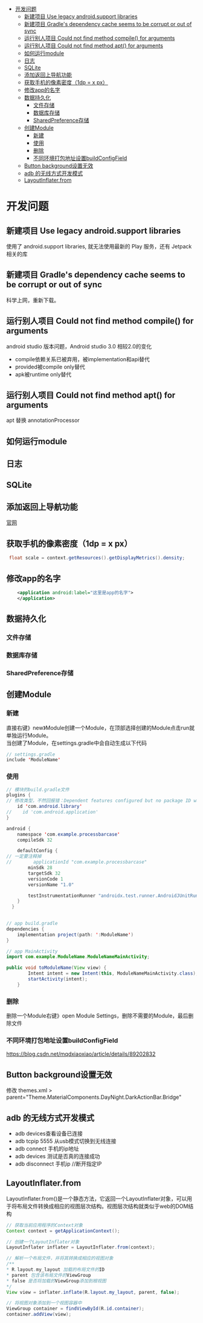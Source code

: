 - [开发问题](#开发问题)
  - [新建项目 Use legacy android.support libraries](#新建项目-use-legacy-androidsupport-libraries)
  - [新建项目 Gradle's dependency cache seems to be corrupt or out of sync](#新建项目-gradles-dependency-cache-seems-to-be-corrupt-or-out-of-sync)
  - [运行别人项目 Could not find method compile() for arguments](#运行别人项目-could-not-find-method-compile-for-arguments)
  - [运行别人项目 Could not find method apt() for arguments](#运行别人项目-could-not-find-method-apt-for-arguments)
  - [如何运行module](#如何运行module)
  - [日志](#日志)
  - [SQLite](#sqlite)
  - [添加返回上导航功能](#添加返回上导航功能)
  - [获取手机的像素密度（1dp = x px）](#获取手机的像素密度1dp--x-px)
  - [修改app的名字](#修改app的名字)
  - [数据持久化](#数据持久化)
    - [文件存储](#文件存储)
    - [数据库存储](#数据库存储)
    - [SharedPreference存储](#sharedpreference存储)
  - [创建Module](#创建module)
    - [新建](#新建)
    - [使用](#使用)
    - [删除](#删除)
    - [不同环境打包地址设置buildConfigField](#不同环境打包地址设置buildconfigfield)
  - [Button background设置无效](#button-background设置无效)
  - [adb 的无线方式开发模式](#adb-的无线方式开发模式)
  - [LayoutInflater.from](#layoutinflaterfrom)

# 开发问题

## 新建项目 Use legacy android.support libraries

使用了 android.support libraries, 就无法使用最新的 Play 服务，还有 Jetpack 相关的库

## 新建项目 Gradle's dependency cache seems to be corrupt or out of sync

科学上网，重新下载。

## 运行别人项目 Could not find method compile() for arguments

android studio 版本问题，Android studio 3.0 相较2.0的变化

- compile依赖关系已被弃用，被implementation和api替代
- provided被compile only替代
- apk被runtime only替代

## 运行别人项目 Could not find method apt() for arguments

apt 替换 annotationProcessor

## 如何运行module

## 日志

<!-- TODO: Log.e、Log.d..... -->

## SQLite
<!-- TODO:  -->

## 添加返回上导航功能

[官网](https://developer.android.google.cn/guide/topics/manifest/activity-element?hl=zh-cn#parent)

## 获取手机的像素密度（1dp = x px）

```Java
 float scale = context.getResources().getDisplayMetrics().density;
```

## 修改app的名字

```xml
    <application android:label="这里是app的名字">
    </application>

```

## 数据持久化

### 文件存储
<!-- TODO: -->
### 数据库存储
<!-- TODO: -->
### SharedPreference存储
<!-- TODO: -->

## 创建Module

### 新建

直接右键》new》Module创建一个Module，在顶部选择创建的Module点击run就单独运行Module。  
当创建了Module，在settings.gradle中会自动生成以下代码

```java
// settings.gradle
include 'ModuleName'
```

### 使用

```java
// 模块的build.gradle文件
plugins {
// 修改类型，不然回报错：Dependent features configured but no package ID was set
    id 'com.android.library'
//    id 'com.android.application'
}

android {
    namespace 'com.example.processbarcase'
    compileSdk 32

    defaultConfig {
// 一定要注释掉
//        applicationId "com.example.processbarcase"
        minSdk 28
        targetSdk 32
        versionCode 1
        versionName "1.0"

        testInstrumentationRunner "androidx.test.runner.AndroidJUnitRunner"
    }
  }
  
```

```java
// app build.gradle
dependencies {
    implementation project(path: ':ModuleName')
}
```

```java
// app MainActivity
import com.example.ModuleName.ModuleNameMainActivity;

public void toModuleName(View view) {
        Intent intent = new Intent(this, ModuleNameMainActivity.class);
        startActivity(intent);
    }

```

### 删除

删除一个Module右键》open Module Settings，删除不需要的Module，最后删除文件

### 不同环境打包地址设置buildConfigField

<https://blog.csdn.net/mqdxiaoxiao/article/details/89202832>

## Button background设置无效

修改 themes.xml > parent="Theme.MaterialComponents.DayNight.DarkActionBar.Bridge"

## adb 的无线方式开发模式

- adb devices查看设备已连接
- adb tcpip 5555 从usb模式切换到无线连接
- adb connect 手机的ip地址
- adb devices 测试是否真的连接成功
- adb disconnect 手机ip //断开指定IP

## LayoutInflater.from

LayoutInflater.from()是一个静态方法，它返回一个LayoutInflater对象，可以用于将布局文件转换成相应的视图层次结构。视图层次结构就类似于web的DOM结构

```java
// 获取当前应用程序的Context对象
Context context = getApplicationContext();

// 创建一个LayoutInflater对象
LayoutInflater inflater = LayoutInflater.from(context);

// 解析一个布局文件，并将其转换成相应的视图对象
/**
* R.layout.my_layout 加载的布局文件的ID
* parent 包含该布局文件的ViewGroup
* false 是否将加载的ViewGroup添加到根视图
*/
View view = inflater.inflate(R.layout.my_layout, parent, false);

// 将视图对象添加到一个视图容器中
ViewGroup container = findViewById(R.id.container);
container.addView(view);

```
